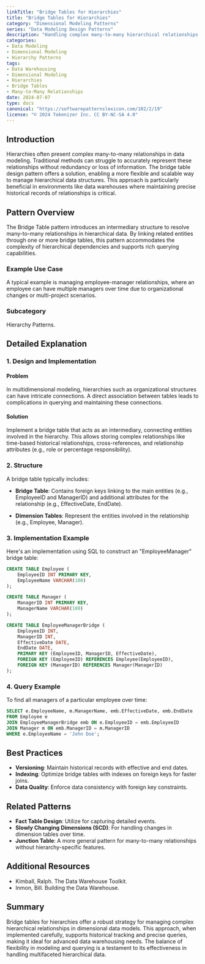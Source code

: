 ```yaml
---
linkTitle: "Bridge Tables for Hierarchies"
title: "Bridge Tables for Hierarchies"
category: "Dimensional Modeling Patterns"
series: "Data Modeling Design Patterns"
description: "Handling complex many-to-many hierarchical relationships with bridge tables, such as an EmployeeManager bridge table capturing multiple managerial relationships over time."
categories:
- Data Modeling
- Dimensional Modeling
- Hierarchy Patterns
tags:
- Data Warehousing
- Dimensional Modeling
- Hierarchies
- Bridge Tables
- Many-to-Many Relationships
date: 2024-07-07
type: docs
canonical: "https://softwarepatternslexicon.com/102/2/19"
license: "© 2024 Tokenizer Inc. CC BY-NC-SA 4.0"
---
```



## Introduction

Hierarchies often present complex many-to-many relationships in data modeling. Traditional methods can struggle to accurately represent these relationships without redundancy or loss of information. The bridge table design pattern offers a solution, enabling a more flexible and scalable way to manage hierarchical data structures. This approach is particularly beneficial in environments like data warehouses where maintaining precise historical records of relationships is critical.

## Pattern Overview

The Bridge Table pattern introduces an intermediary structure to resolve many-to-many relationships in hierarchical data. By linking related entities through one or more bridge tables, this pattern accommodates the complexity of hierarchical dependencies and supports rich querying capabilities.

### Example Use Case

A typical example is managing employee-manager relationships, where an employee can have multiple managers over time due to organizational changes or multi-project scenarios.

### Subcategory

Hierarchy Patterns.

## Detailed Explanation

### 1. Design and Implementation

#### Problem

In multidimensional modeling, hierarchies such as organizational structures can have intricate connections. A direct association between tables leads to complications in querying and maintaining these connections.

#### Solution

Implement a bridge table that acts as an intermediary, connecting entities involved in the hierarchy. This allows storing complex relationships like time-based historical relationships, cross-references, and relationship attributes (e.g., role or percentage responsibility).

### 2. Structure

A bridge table typically includes:

- **Bridge Table**: Contains foreign keys linking to the main entities (e.g., EmployeeID and ManagerID) and additional attributes for the relationship (e.g., EffectiveDate, EndDate).

- **Dimension Tables**: Represent the entities involved in the relationship (e.g., Employee, Manager).

### 3. Implementation Example

Here's an implementation using SQL to construct an "EmployeeManager" bridge table:

```sql
CREATE TABLE Employee (
    EmployeeID INT PRIMARY KEY,
    EmployeeName VARCHAR(100)
);

CREATE TABLE Manager (
    ManagerID INT PRIMARY KEY,
    ManagerName VARCHAR(100)
);

CREATE TABLE EmployeeManagerBridge (
    EmployeeID INT,
    ManagerID INT,
    EffectiveDate DATE,
    EndDate DATE,
    PRIMARY KEY (EmployeeID, ManagerID, EffectiveDate),
    FOREIGN KEY (EmployeeID) REFERENCES Employee(EmployeeID),
    FOREIGN KEY (ManagerID) REFERENCES Manager(ManagerID)
);
```

### 4. Query Example

To find all managers of a particular employee over time:

```sql
SELECT e.EmployeeName, m.ManagerName, emb.EffectiveDate, emb.EndDate
FROM Employee e
JOIN EmployeeManagerBridge emb ON e.EmployeeID = emb.EmployeeID
JOIN Manager m ON emb.ManagerID = m.ManagerID
WHERE e.EmployeeName = 'John Doe';
```

## Best Practices

- **Versioning**: Maintain historical records with effective and end dates.
- **Indexing**: Optimize bridge tables with indexes on foreign keys for faster joins.
- **Data Quality**: Enforce data consistency with foreign key constraints.

## Related Patterns

- **Fact Table Design**: Utilize for capturing detailed events.
- **Slowly Changing Dimensions (SCD)**: For handling changes in dimension tables over time.
- **Junction Table**: A more general pattern for many-to-many relationships without hierarchy-specific features.

## Additional Resources

- Kimball, Ralph. The Data Warehouse Toolkit.
- Inmon, Bill. Building the Data Warehouse.

## Summary

Bridge tables for hierarchies offer a robust strategy for managing complex hierarchical relationships in dimensional data models. This approach, when implemented carefully, supports historical tracking and precise queries, making it ideal for advanced data warehousing needs. The balance of flexibility in modeling and querying is a testament to its effectiveness in handling multifaceted hierarchical data.
